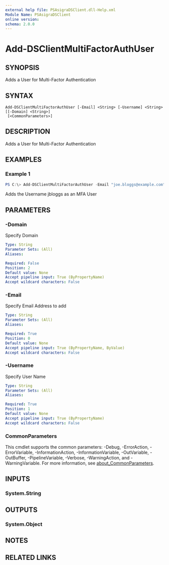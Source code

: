 ```yaml
---
external help file: PSAsigraDSClient.dll-Help.xml
Module Name: PSAsigraDSClient
online version:
schema: 2.0.0
---
```


# Add-DSClientMultiFactorAuthUser

## SYNOPSIS
Adds a User for Multi-Factor Authentication

## SYNTAX

```
Add-DSClientMultiFactorAuthUser [-Email] <String> [-Username] <String> [[-Domain] <String>]
 [<CommonParameters>]
```

## DESCRIPTION
Adds a User for Multi-Factor Authentication

## EXAMPLES

### Example 1
```powershell
PS C:\> Add-DSClientMultiFactorAuthUser -Email "joe.bloggs@example.com" -Username "jbloggs"
```

Adds the Username jbloggs as an MFA User

## PARAMETERS

### -Domain
Specify Domain

```yaml
Type: String
Parameter Sets: (All)
Aliases:

Required: False
Position: 2
Default value: None
Accept pipeline input: True (ByPropertyName)
Accept wildcard characters: False
```

### -Email
Specify Email Address to add

```yaml
Type: String
Parameter Sets: (All)
Aliases:

Required: True
Position: 0
Default value: None
Accept pipeline input: True (ByPropertyName, ByValue)
Accept wildcard characters: False
```

### -Username
Specify User Name

```yaml
Type: String
Parameter Sets: (All)
Aliases:

Required: True
Position: 1
Default value: None
Accept pipeline input: True (ByPropertyName)
Accept wildcard characters: False
```

### CommonParameters
This cmdlet supports the common parameters: -Debug, -ErrorAction, -ErrorVariable, -InformationAction, -InformationVariable, -OutVariable, -OutBuffer, -PipelineVariable, -Verbose, -WarningAction, and -WarningVariable. For more information, see [about_CommonParameters](http://go.microsoft.com/fwlink/?LinkID=113216).

## INPUTS

### System.String

## OUTPUTS

### System.Object
## NOTES

## RELATED LINKS
